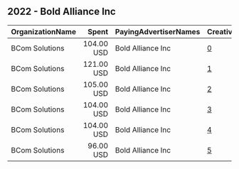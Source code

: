 ## 2022 - Bold Alliance Inc 
|OrganizationName|Spent|PayingAdvertiserNames|CreativeUrls|Impressions|Genders|AgeBrackets|CountryCodes|BillingAddresses|CandidateBallotInformation|
|:---|---:|:---|:---|---:|:---|:---|:---|:---|:---|
|BCom Solutions|104.00 USD|Bold Alliance Inc|[0](https://www.snap.com/political-ads/asset/e6328771ae2cf003ac2f4e38f0379968740aa05653cb14b2599adfea2b22dff6?mediaType=png)|46,524||18-34|united states|"919 Central Ave,Auburn,68305,US"|Bold Alliance Inc|
|BCom Solutions|121.00 USD|Bold Alliance Inc|[1](https://www.snap.com/political-ads/asset/b047a66c6d9efc6f026277288d54ac49ff65a33f924652cca502ed753ae00710?mediaType=png)|53,954||18-34|united states|"919 Central Ave,Auburn,68305,US"|Bold Alliance Inc|
|BCom Solutions|105.00 USD|Bold Alliance Inc|[2](https://www.snap.com/political-ads/asset/d6367da39a4d5215aed467383e5e8cb243da52351495f234ed9b39da48a109f0?mediaType=png)|47,064||18-34|united states|"919 Central Ave,Auburn,68305,US"|Bold Alliance Inc|
|BCom Solutions|104.00 USD|Bold Alliance Inc|[3](https://www.snap.com/political-ads/asset/188c11bd5e21b35a92fc7d3564f2277a6caa0110f2bbad9b470dbbcf72233694?mediaType=png)|46,770||18-34|united states|"919 Central Ave,Auburn,68305,US"|Bold Alliance Inc|
|BCom Solutions|104.00 USD|Bold Alliance Inc|[4](https://www.snap.com/political-ads/asset/e0f47a10f321d2699de2682d4e1112eefdebf0be0cd88cfee0264ebf9f714b9e?mediaType=png)|46,617||18-34|united states|"919 Central Ave,Auburn,68305,US"|Bold Alliance Inc|
|BCom Solutions|96.00 USD|Bold Alliance Inc|[5](https://www.snap.com/political-ads/asset/b4fd39f78494d2fec98402243242a0a3c98f2324825c728a2a2971d328d6b52f?mediaType=png)|43,021||18-34|united states|"919 Central Ave,Auburn,68305,US"|Bold Alliance Inc|
